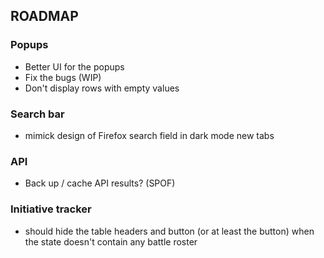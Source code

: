 ## ROADMAP

### Popups

- Better UI for the popups
- Fix the bugs (WIP)
- Don't display rows with empty values

### Search bar

- mimick design of Firefox search field in dark mode new tabs

### API

- Back up / cache API results? (SPOF)

### Initiative tracker

- should hide the table headers and button (or at least the button) when the state doesn't contain any battle roster

